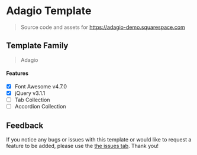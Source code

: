 Adagio Template
=======
>Source code and assets for https://adagio-demo.squarespace.com

## Template Family
>Adagio

#### Features
- [x] Font Awesome v4.7.0
- [x] jQuery v3.1.1
- [ ] Tab Collection
- [ ] Accordion Collection

## Feedback
If you notice any bugs or issues with this template or would like to request a feature to be added, please use the [the issues tab](https://github.com/NathanPaynter/SqSp-Adagio/issues). Thank you!
